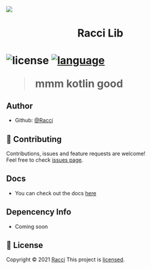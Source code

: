 <img src="https://cdn.discordapp.com/attachments/431545763928211457/853353180271214662/mfthread.png">
<h1 align="center">Racci Lib<h1>
<p>
  <img src="https://img.shields.io/github/license/DaRacci/RacciLib?color=blue&style=flat-square"  alt="license"/>
<a href="https://discord.gg/9D986MAfZk"><img src="https://img.shields.io/discord/812625173315584030?label=discord&style=flat-square"  alt="language"/></a>

[comment]: <> (  <img src="https://img.shields.io/github/v/release/DaRacci/RacciLib?color=green&style=flat-square" alt="release">)
</p>

> mmm kotlin good

## Author
* Github: [@Racci](https://github.com/DaRacci)

## 🤝 Contributing

Contributions, issues and feature requests are welcome!<br />Feel free to check [issues page](https://github.com/DaRacci/RacciLib/issues).

## Docs
* You can check out the docs [here](https://raccilib.sylphmc.com)

## Depencency Info
* Coming soon

## 📝 License

Copyright © 2021 [Racci](https://github.com/DaRacci)
This project is  [licensed](https://github.com/DaRacci/RacciLib/blob/master/LICENSE.md).

